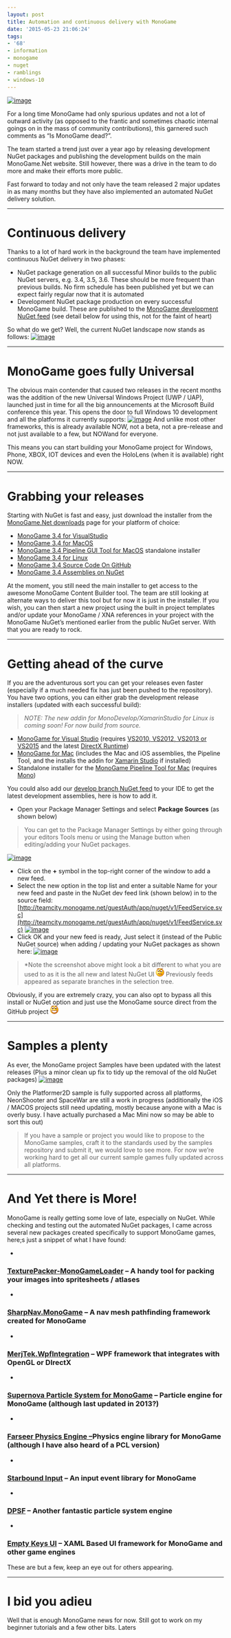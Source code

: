 ```yaml
---
layout: post
title: Automation and continuous delivery with MonoGame
date: '2015-05-23 21:06:24'
tags:
- '68'
- information
- monogame
- nuget
- ramblings
- windows-10
---
```


[![image](/Images/wordpress/2015/05/image_thumb.png "image")](/Images/wordpress/2015/05/image.png)

For a long time MonoGame had only spurious updates and not a lot of outward activity (as opposed to the frantic and sometimes chaotic internal goings on in the mass of community contributions), this garnered such comments as “Is MonoGame dead?”.

The team started a trend just over a year ago by releasing development NuGet packages and publishing the development builds on the main MonoGame.Net website.  Still however, there was a drive in the team to do more and make their efforts more public.

Fast forward to today and not only have the team released 2 major updates in as many months but they have also implemented an automated NuGet delivery solution.

* * *

# Continuous delivery

Thanks to a lot of hard work in the background the team have implemented continuous NuGet delivery in two phases:

- NuGet package generation on all successful Minor builds to the public NuGet servers, e.g. 3.4, 3.5, 3.6. These should be more frequent than previous builds.  No firm schedule has been published yet but we can expect fairly regular now that it is automated
- Development NuGet package production on every successful MonoGame build.  These are published to the [MonoGame development NuGet feed](http://teamcity.monogame.net/guestAuth/app/nuget/v1/FeedService.svc/) (see detail below for using this, not for the faint of heart)

So what do we get?  Well, the current NuGet landscape now stands as follows:   [![image](/Images/wordpress/2015/05/image_thumb1.png "image")](/Images/wordpress/2015/05/image1.png)

* * *

# MonoGame goes fully Universal

The obvious main contender that caused two releases in the recent months was the addition of the new Universal Windows Project (UWP / UAP), launched just in time for all the big announcements at the Microsoft Build conference this year. This opens the door to full Windows 10 development and all the platforms it currently supports: [![image](/Images/wordpress/2015/05/image_thumb2.png "image")](/Images/wordpress/2015/05/image2.png) And unlike most other frameworks, this is already available NOW, not a beta, not a pre-release and not just available to a few, but NOWand for everyone.

This means you can start building your MonoGame project for Windows, Phone, XBOX, IOT devices and even the HoloLens (when it is available) right NOW.

* * *

# Grabbing your releases

Starting with NuGet is fast and easy, just download the installer from the [MonoGame.Net downloads](http://www.monogame.net/2015/04/29/monogame-3-4/) page for your platform of choice:

- [MonoGame 3.4 for VisualStudio](http://www.monogame.net/releases/v3.4/MonoGameSetup.exe)
- [MonoGame 3.4 for MacOS](http://www.monogame.net/releases/v3.4/MonoGame.MacOS.pkg)
- [MonoGame 3.4 Pipeline GUI Tool for MacOS](http://www.monogame.net/releases/v3.4/Pipeline.MacOS.pkg) standalone installer
- [MonoGame 3.4 for Linux](http://www.monogame.net/releases/v3.4/MonoGame.Linux.zip)
- [MonoGame 3.4 Source Code On GitHub](https://github.com/mono/MonoGame/releases/tag/v3.4)
- [MonoGame 3.4 Assemblies on NuGet](https://www.nuget.org/profiles/MonoGame)

At the moment, you still need the main installer to get access to the awesome MonoGame Content Builder tool.  The team are still looking at alternate ways to deliver this tool but for now it is just in the installer. If you wish, you can then start a new project using the built in project templates and/or update your MonoGame / XNA references in your project with the MonoGame NuGet’s mentioned earlier from the public NuGet server.   With that you are ready to rock.

* * *

# Getting ahead of the curve

If you are the adventurous sort you can get your releases even faster (especially if a much needed fix has just been pushed to the repository). You have two options, you can either grab the development release installers (updated with each successful build):

> _NOTE: The new addin for MonoDevelop/XamarinStudio for Linux is coming soon! For now build from source._

- [MonoGame for Visual Studio](http://teamcity.monogame.net/repository/download/MonoGame_DevelopWin/latest.lastSuccessful/Windows/MonoGameSetup.exe?guest=1) (requires [VS2010, VS2012, VS2013 or VS2015](http://www.visualstudio.com/) and the latest [DirectX Runtime](http://www.microsoft.com/en-us/download/details?id=35))
- [MonoGame for Mac](http://teamcity.monogame.net/repository/download/MonoGame_DevelopMac/latest.lastSuccessful/MonoGame.pkg?guest=1) (includes the Mac and iOS assemblies, the Pipeline Tool, and the installs the addin for [Xamarin Studio](http://xamarin.com/studio) if installed)
- Standalone installer for the [MonoGame Pipeline Tool for Mac](http://teamcity.monogame.net/repository/download/MonoGame_DevelopMac/latest.lastSuccessful/Pipeline.MacOS.pkg?guest=1) (requires [Mono](http://www.mono-project.com/download/#download-mac))

You could also add our [develop branch NuGet feed](http://teamcity.monogame.net/guestAuth/app/nuget/v1/FeedService.svc/) to your IDE to get the latest development assemblies, here is how to add it.

- Open your Package Manager Settings and select **Package Sources** (as shown below)

> You can get to the Package Manager Settings by either going through your editors Tools menu or using the Manage button when editing/adding your NuGet packages.

[![image](/Images/wordpress/2015/05/image_thumb3.png "image")](/Images/wordpress/2015/05/image3.png)

- Click on the **+** symbol in the top-right corner of the window to add a new feed.
- Select the new option in the top list and enter a suitable Name for your new feed and paste in the NuGet dev feed link (shown below) in to the source field: [http://teamcity.monogame.net/guestAuth/app/nuget/v1/FeedService.svc](http://teamcity.monogame.net/guestAuth/app/nuget/v1/FeedService.svc) [![image](/Images/wordpress/2015/05/image_thumb4.png "image")](/Images/wordpress/2015/05/image4.png)
- Click OK and your new feed is ready, Just select it (instead of the Public NuGet source) when adding / updating your NuGet packages as shown here: [![image](/Images/wordpress/2015/05/image_thumb5.png "image")](/Images/wordpress/2015/05/image5.png)

> \*Note the screenshot above might look a bit different to what you are used to as it is the all new and latest NuGet UI ![Confused smile](/Images/wordpress/2015/05/wlEmoticon-confusedsmile.png) Previously feeds appeared as separate branches in the selection tree.

Obviously, if you are extremely crazy, you can also opt to bypass all this install or NuGet option and just use the MonoGame source direct from the GitHub project ![Open-mouthed smile](/Images/wordpress/2015/05/wlEmoticon-openmouthedsmile.png)

* * *

# Samples a plenty

As ever, the MonoGame project Samples have been updated with the latest releases (Plus a minor clean up fix to tidy up the removal of the old NuGet packages) [![image](/Images/wordpress/2015/05/image_thumb6.png "image")](/Images/wordpress/2015/05/image6.png)

Only the Platformer2D sample is fully supported across all platforms, NeonShooter and SpaceWar are still a work in progress (additionally the iOS / MACOS projects still need updating, mostly because anyone with a Mac is overly busy.  I have actually purchased a Mac Mini now so may be able to sort this out)

> If you have a sample or project you would like to propose to the MonoGame samples, craft it to the standards used by the samples repository and submit it, we would love to see more.  For now we’re working hard to get all our current sample games fully updated across all platforms.

* * *

# And Yet there is More!

MonoGame is really getting some love of late, especially on NuGet.  While checking and testing out the automated NuGet packages, I came across several new packages created specifically to support MonoGame games, here;s just a snippet of what I have found:

- 
### [TexturePacker-MonoGameLoader](http://www.nuget.org/packages/TexturePacker-MonoGameLoader/) – A handy tool for packing your images into spritesheets / atlases
- 
### [SharpNav.MonoGame](http://www.nuget.org/packages/SharpNav.MonoGame/1.0.0-alpha2) – A nav mesh pathfinding framework created for MonoGame
- 
### [MerjTek.WpfIntegration](http://www.nuget.org/packages/MerjTek.WpfIntegration.MonoGameControlWinGL/) – WPF framework that integrates with OpenGL or DIrectX
- 
### [Supernova Particle System for MonoGame](http://www.nuget.org/packages/Supernova-Particle-System/) – Particle engine for MonoGame (although last updated in 2013?)
- 
### [Farseer Physics Engine –](http://www.nuget.org/packages/FarseerPhysicsMonoGameWindows8/)Physics engine library for MonoGame (although I have also heard of a PCL version)
- 
### [Starbound Input](http://www.nuget.org/packages/Starbound.Input/) – An input event library for MonoGame
- 
### [DPSF](http://www.nuget.org/packages/DPSF/) – Another fantastic particle system engine
- 
### [Empty Keys UI](http://www.nuget.org/packages/EmptyKeysUI/) – XAML Based UI framework for MonoGame and other game engines

These are but a few, keep an eye out for others appearing.

* * *

# I bid you adieu

Well that is enough MonoGame news for now.  Still got to work on my beginner tutorials and a few other bits. Laters

